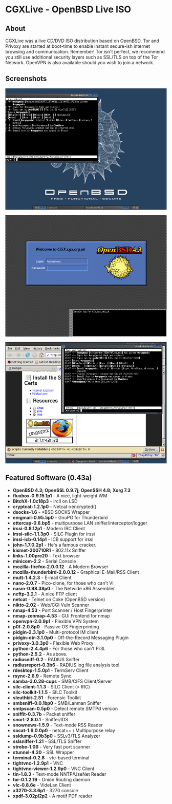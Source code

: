 # CGXLive - OpenBSD Live ISO

## About

CGXLive was a live CD/DVD ISO distribution based on OpenBSD. Tor and Privoxy
are started at boot-time to enable instant secure-ish internet browsing
and communication. Remember! Tor isn't perfect, we recommend you still
use additional security layers such as SSL/TLS on top of the Tor
Network. OpenVPN is also available should you wish to join a network.

## Screenshots

[![CGXLive 0.43](CGXLive043a.png)](CGXLive043a.png)

[![CGXLive 0.43](CGXLive043a-1.png)](CGXLive043a-1.png)

[![CGXLive 0.43](CGXLive043a-2.png)](CGXLive043a-2.png)


## Featured Software (0.43a)

* **OpenBSD 4.3; OpenSSL 0.9.7j; OpenSSH 4.8; Xorg 7.3**
* **fluxbox-0.9.15.1p1** - A nice, light-weight WM
* **BitchX-1.0c18p3** - ircII on LSD
* **cryptcat-1.2.1p0** - Netcat->encrypted()
* **dsocks-1.6** - \*BSD SOCKS Wrapper
* **enigmail-0.95.5p0** - GnuPG for Thunderbird
* **ettercap-0.6.bp5** - multipurpose LAN sniffer/interceptor/logger
* **irssi-0.8.12p1** - Modern IRC Client
* **irssi-silc-1.1.3p0** - SILC Plugin for irssi
* **irssi-icb-0.14p1** - ICB support for irssi
* **john-1.7.0.2p1** - He's a famous cracker.
* **kismet-200710R1** - 802.11x Sniffer
* **links-1.00pre20** - Text browser
* **minicom-2.2** - Serial Console
* **mozilla-firefox-2.0.0.12** - A Modern Browser
* **mozilla-thunderbird-2.0.0.12** - Graphical E-Mail/RSS Client
* **mutt-1.4.2.3** - E-mail Client
* **nano-2.0.7** - Pico-clone, for those who can't Vi
* **nasm-0.98.38p0** - The Netwide x86 Assembler
* **ncftp-3.2.1** - A nice FTP client
* **netcat** - Telnet on Coke (OpenBSD version)
* **nikto-2.02** - Web/CGI Vuln Scanner
* **nmap-4.53** - Port Scanner / Host Fingerprinter
* **nmap-zenmap-4.53** - GUI Frontend for nmap
* **openvpn-2.0.9p1** - Flexible VPN System
* **p0f-2.0.8p0** - Passive OS Fingerprinting
* **pidgin-2.3.1p0** - Multi-protocol IM client
* **pidgin-otr-3.1.0p0** - Off-the-Record Messaging Plugin
* **privoxy-3.0.3p0** - Flexible Web Proxy
* **python-2.4.4p6** - For those who can't Pr3l.
* **python-2.5.2** - As above.
* **radiusniff-0.2** - RADIUS Sniffer
* **radiusreport-0.3b6** - RADIUS log file analysis tool
* **rdesktop-1.5.0p1** - TermServ Client
* **rsync-2.6.9** - Remote Sync
* **samba-3.0.28-cups** - SMB/CIFS Client/Server
* **silc-client-1.1.3** - SILC Client (> IRC)
* **silc-toolkit-1.1.5** - SILC Toolkit
* **sleuthkit-2.51** - Forensic Toolkit
* **smbsniff-0.0.1bp0** - SMB/Lanman Sniffer
* **smtpscan-0.5p0** - Detect remote SMTPd version
* **sniffit-0.3.7b** - Packet sniffer
* **snort-2.8.0.1** - Sniffer/IDS
* **snownews-1.5.9** - Text-mode RSS Reader
* **socat-1.6.0.0p0** - netcat++ / Multipurpose relay
* **ssldump-0.9b3p0** - SSLv3/TLS Analyzer
* **sslsniffer-1.21** - SSL/TLS Sniffer
* **strobe-1.06** - Very fast port scanner
* **stunnel-4.20** - SSL Wrapper
* **terminal-0.2.8** - vte-based terminal
* **tightvnc-1.2.9p1** - VNC
* **tightvnc-viewer-1.2.9p0** - VNC Client
* **tin-1.8.3** - Text-mode NNTP/UseNet Reader
* **tor-0.1.2.19** - Onion Routing daemon
* **vlc-0.8.6e** - VideLan Client
* **x3270-3.3.6p1** - 3270 console
* **xpdf-3.02pl2p2** - A motif PDF reader
